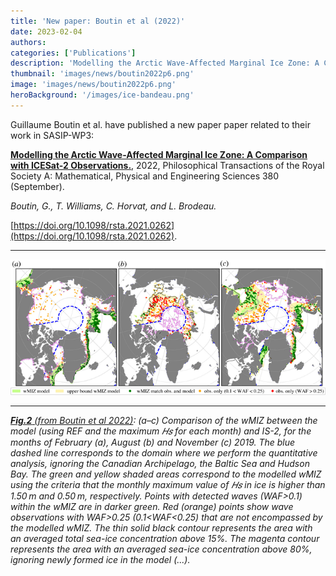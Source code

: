 ```yaml
---
title: 'New paper: Boutin et al (2022)'
date: 2023-02-04
authors:
categories: ['Publications']
description: 'Modelling the Arctic Wave-Affected Marginal Ice Zone: A Comparison with ICESat-2 Observations.'
thumbnail: 'images/news/boutin2022p6.png'
image: 'images/news/boutin2022p6.png'
heroBackground: '/images/ice-bandeau.png'
---
```


Guillaume Boutin et al. have published a new paper paper related to their work in SASIP-WP3:

[**Modelling the Arctic Wave-Affected Marginal Ice Zone: A Comparison with ICESat-2 Observations.**](https://arxiv.org/abs/2202.04944), 2022, Philosophical Transactions of the Royal Society A: Mathematical, Physical and Engineering Sciences 380 (September). 

_Boutin, G., T. Williams, C. Horvat, and L. Brodeau._

[https://doi.org/10.1098/rsta.2021.0262](https://doi.org/10.1098/rsta.2021.0262).  

---
![[Boutin2022](https://doi.org/10.1098/rsta.2021.0262)](/images/news/boutin2022p6.png)

---
_[**Fig.2** (from Boutin et al 2022)](https://doi.org/10.1098/rsta.2021.0262):  (a–c) Comparison of the wMIZ between the model (using REF and the maximum 𝐻𝑠 for each month) and IS-2, for the months of February (a), August (b) and November (c) 2019. The blue dashed line corresponds to the domain where we perform the quantitative analysis, ignoring the Canadian Archipelago, the Baltic Sea and Hudson Bay. The green and yellow shaded areas correspond to the modelled wMIZ using the criteria that the monthly maximum value of 𝐻𝑠 in ice is higher than 1.50 m and 0.50 m, respectively. Points with detected waves (WAF>0.1) within the wMIZ are in darker green. Red (orange) points show wave observations with WAF>0.25 (0.1<WAF<0.25) that are not encompassed by the modelled wMIZ. The thin solid black contour represents the area with an averaged total sea-ice concentration above 15%. The magenta contour represents the area with an averaged sea-ice concentration above 80%, ignoring newly formed ice in the model (...)._
